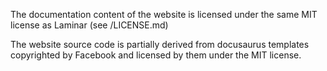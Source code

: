 The documentation content of the website is licensed under the same MIT license as Laminar (see /LICENSE.md)

The website source code is partially derived from docusaurus templates copyrighted by Facebook and licensed by them under the MIT license.

